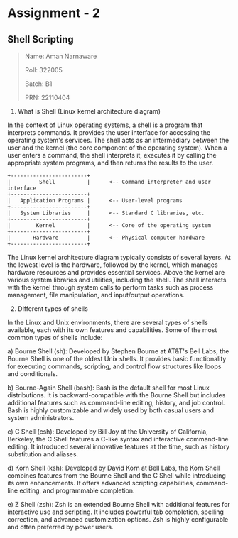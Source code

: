 # Assignment - 2
## Shell Scripting

>Name: Aman Narnaware
>
>Roll: 322005
>
>Batch: B1
>
>PRN: 22110404

1. What is Shell (Linux kernel architecture diagram)
   
  In the context of Linux operating systems, a shell is a program that interprets commands. It provides the user interface for accessing the operating system's services. The shell acts as an intermediary between the user and the kernel (the core component of the operating system). When a user enters a command, the shell interprets it, executes it by calling the appropriate system programs, and then returns the results to the user.
```
+------------------------+ 
|         Shell          |      <-- Command interpreter and user interface 
+------------------------+ 
|   Application Programs |      <-- User-level programs 
+------------------------+ 
|   System Libraries     |      <-- Standard C libraries, etc. 
+------------------------+ 
|        Kernel          |      <-- Core of the operating system 
+------------------------+ 
|       Hardware         |      <-- Physical computer hardware 
+------------------------+ 
```
  The Linux kernel architecture diagram typically consists of several layers. At the lowest level is the hardware, followed by the kernel, which manages hardware resources and provides essential services. Above the kernel are various system libraries and utilities, including the shell. The shell interacts with the kernel through system calls to perform tasks such as process management, file manipulation, and input/output operations.

2. Different types of shells

In the Linux and Unix environments, there are several types of shells available, each with its own features and capabilities. Some of the most common types of shells include:

a) Bourne Shell (sh): Developed by Stephen Bourne at AT&T's Bell Labs, the Bourne Shell is one of the oldest Unix shells. It provides basic functionality for executing commands, scripting, and control flow structures like loops and conditionals.

b) Bourne-Again Shell (bash): Bash is the default shell for most Linux distributions. It is backward-compatible with the Bourne Shell but includes additional features such as command-line editing, history, and job control. Bash is highly customizable and widely used by both casual users and system administrators.

c) C Shell (csh): Developed by Bill Joy at the University of California, Berkeley, the C Shell features a C-like syntax and interactive command-line editing. It introduced several innovative features at the time, such as history substitution and aliases.

d) Korn Shell (ksh): Developed by David Korn at Bell Labs, the Korn Shell combines features from the Bourne Shell and the C Shell while introducing its own enhancements. It offers advanced scripting capabilities, command-line editing, and programmable completion.

e) Z Shell (zsh): Zsh is an extended Bourne Shell with additional features for interactive use and scripting. It includes powerful tab completion, spelling correction, and advanced customization options. Zsh is highly configurable and often preferred by power users.

